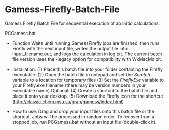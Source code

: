# Gamess-Firefly-Batch-File
Gamess Firefly Batch File for sequential execution of ab initio calculations.

PCGamess.bat

- Function
  Waits until running GamessFirefly jobs are finished, then runs Firefly with the next input file, writes the output file into input_filename.out, and logs the calculation in log.txt.
  The current batch file version uses the -legacy option for compatibility with WxMacMolplt.

- Installation:
  (1) Place this batch file into your folder containing the Firefly executable. 
  (2) Open the batch file in notepad and set the _Scratch_ variable to a location for temporary files
  (3) Set the _FireflyExe_ variable to your Firefly.exe filename (there may be version numbers in your executable name)
  Optional:
  (4) Create a shortcut to the batch file and place it onto your desktop.
  (5) Download the Firefly icon for the shortcut (http://classic.chem.msu.su/gran/gamess/index.html)

-  How to use:
  Drag and drop your input files onto this batch file or the shortcut.
  Jobs will be processed in random order.
  To recover from a stopped job, run PCGamess.bat without an input file (double-click it).
